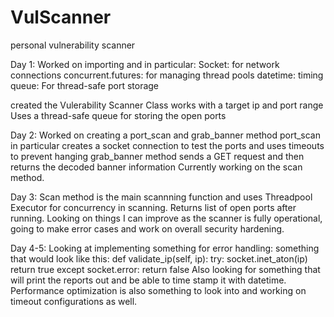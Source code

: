 # VulScanner
personal vulnerability scanner

Day 1:
Worked on importing and in particular:
Socket: for network connections
concurrent.futures: for managing thread pools
datetime: timing
queue: For thread-safe port storage

created the Vulerability Scanner Class
works with a target ip and port range
Uses a thread-safe queue for storing the open ports 

Day 2:
Worked on creating a port_scan and grab_banner method
port_scan in particular creates a socket connection to test the ports and uses timeouts to prevent hanging
grab_banner method sends a GET request and then returns the decoded banner information
Currently working on the scan method.


Day 3:
Scan method is the main scannning function and uses Threadpool Executor for concurrency in scanning. 
Returns list of open ports after running.
Looking on things I can improve as the scanner is fully operational, going to make error cases and work on overall security hardening.

Day 4-5:
Looking at implementing something for error handling:
something that would look like this:
def validate_ip(self, ip):
  try:
  socket.inet_aton(ip)
  return true
except socket.error:
  return false
Also looking for something that will print the reports out and be able to time stamp it with datetime.
Performance optimization is also something to look into and working on timeout configurations as well.
